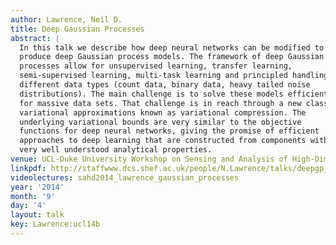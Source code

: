 ```yaml
---
author: Lawrence, Neil D.
title: Deep Gaussian Processes
abstract: |
  In this talk we describe how deep neural networks can be modified to
  produce deep Gaussian process models. The framework of deep Gaussian
  processes allow for unsupervised learning, transfer learning,
  semi-supervised learning, multi-task learning and principled handling of
  different data types (count data, binary data, heavy tailed noise
  distributions). The main challenge is to solve these models efficiently
  for massive data sets. That challenge is in reach through a new class of
  variational approximations known as variational compression. The
  underlying variational bounds are very similar to the objective
  functions for deep neural networks, giving the promise of efficient
  approaches to deep learning that are constructed from components with
  very well understood analytical properties.
venue: UCL-Duke University Workshop on Sensing and Analysis of High-Dimensional Data
linkpdf: http://staffwww.dcs.shef.ac.uk/people/N.Lawrence/talks/deepgp_ucl14.pdf
videolectures: sahd2014_lawrence_gaussian_processes
year: '2014'
month: '9'
day: '4'
layout: talk
key: Lawrence:ucl14b
---
```

